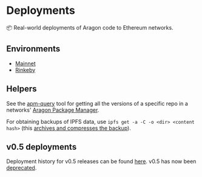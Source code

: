 # Deployments

:package: Real-world deployments of Aragon code to Ethereum networks.

## Environments

- [Mainnet](./mainnet)
- [Rinkeby](./rinkeby)

## Helpers

See the [apm-query](./apm-query.js) tool for getting all the versions of a specific repo in a networks' [Aragon Package Manager](https://hack.aragon.org/docs/package-management.html).

For obtaining backups of IPFS data, use `ipfs get -a -C -o <dir> <content hash>` (this [archives and compresses the backup](https://ipfs.io/docs/commands/#ipfs-get)).


## v0.5 deployments

Deployment history for v0.5 releases can be found [here](https://github.com/aragon/deployments/tree/v0.5). v0.5 has now been [deprecated](https://blog.aragon.org/deprecation-notice-on-v0-5-rinkeby-daos/).